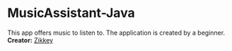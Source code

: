 # MusicAssistant-Java
This app offers music to listen to. The application is created by a beginner.  
**Creator:** [Zikkey](https://vk.com/zikkey1)
